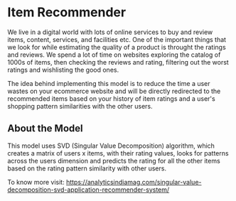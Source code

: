 # Item Recommender

We live in a digital world with lots of online services to buy and review items, content, services, and facilities etc. One of the important things that we look for while estimating the quality of a product is throught the ratings and reviews. We spend a lot of time on websites exploring the catalog of 1000s of items, then checking the reviews and rating, filtering out the worst ratings and wishlisting the good ones.

The idea behind implementing this model is to reduce the time a user wastes on your ecommerce website and will be directly redirected to the recommended items based on your history of item ratings and a user's shopping pattern similarities with the other users.

## About the Model

This model uses SVD (Singular Value Decomposition) algorithm, which creates a matrix of users x items, with their rating values, looks for patterns across the users dimension and predicts the rating for all the other items based on the rating pattern similarity with other users.

To know more visit: https://analyticsindiamag.com/singular-value-decomposition-svd-application-recommender-system/
